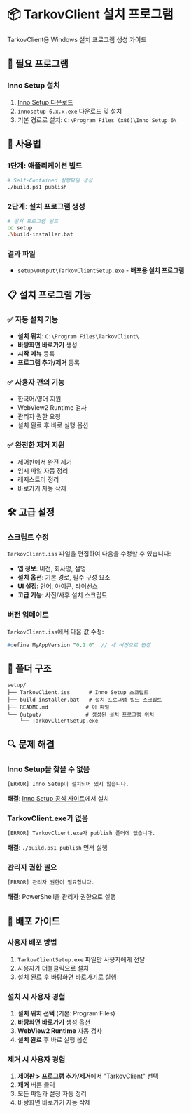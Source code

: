 # 📦 TarkovClient 설치 프로그램

TarkovClient용 Windows 설치 프로그램 생성 가이드

## 🔧 필요 프로그램

### Inno Setup 설치
1. [Inno Setup 다운로드](https://jrsoftware.org/isinfo.php)
2. `innosetup-6.x.x.exe` 다운로드 및 설치
3. 기본 경로로 설치: `C:\Program Files (x86)\Inno Setup 6\`

## 🚀 사용법

### 1단계: 애플리케이션 빌드
```bash
# Self-Contained 실행파일 생성
./build.ps1 publish
```

### 2단계: 설치 프로그램 생성
```bash
# 설치 프로그램 빌드
cd setup
.\build-installer.bat
```

### 결과 파일
- `setup\Output\TarkovClientSetup.exe` - **배포용 설치 프로그램**

## 📋 설치 프로그램 기능

### ✅ 자동 설치 기능
- **설치 위치**: `C:\Program Files\TarkovClient\`
- **바탕화면 바로가기** 생성
- **시작 메뉴** 등록
- **프로그램 추가/제거** 등록

### ✅ 사용자 편의 기능
- 한국어/영어 지원
- WebView2 Runtime 검사
- 관리자 권한 요청
- 설치 완료 후 바로 실행 옵션

### ✅ 완전한 제거 지원
- 제어판에서 완전 제거
- 임시 파일 자동 정리
- 레지스트리 정리
- 바로가기 자동 삭제

## 🛠️ 고급 설정

### 스크립트 수정
`TarkovClient.iss` 파일을 편집하여 다음을 수정할 수 있습니다:

- **앱 정보**: 버전, 회사명, 설명
- **설치 옵션**: 기본 경로, 필수 구성 요소
- **UI 설정**: 언어, 아이콘, 라이선스
- **고급 기능**: 사전/사후 설치 스크립트

### 버전 업데이트
`TarkovClient.iss`에서 다음 값 수정:
```pascal
#define MyAppVersion "0.1.0"  // 새 버전으로 변경
```

## 📁 폴더 구조

```
setup/
├── TarkovClient.iss      # Inno Setup 스크립트
├── build-installer.bat   # 설치 프로그램 빌드 스크립트
├── README.md            # 이 파일
└── Output/              # 생성된 설치 프로그램 위치
    └── TarkovClientSetup.exe
```

## 🔍 문제 해결

### Inno Setup을 찾을 수 없음
```bash
[ERROR] Inno Setup이 설치되어 있지 않습니다.
```
**해결**: [Inno Setup 공식 사이트](https://jrsoftware.org/isinfo.php)에서 설치

### TarkovClient.exe가 없음
```bash
[ERROR] TarkovClient.exe가 publish 폴더에 없습니다.
```
**해결**: `./build.ps1 publish` 먼저 실행

### 관리자 권한 필요
```bash
[ERROR] 관리자 권한이 필요합니다.
```
**해결**: PowerShell을 관리자 권한으로 실행

## 🎯 배포 가이드

### 사용자 배포 방법
1. `TarkovClientSetup.exe` 파일만 사용자에게 전달
2. 사용자가 더블클릭으로 설치
3. 설치 완료 후 바탕화면 바로가기로 실행

### 설치 시 사용자 경험
1. **설치 위치 선택** (기본: Program Files)
2. **바탕화면 바로가기** 생성 옵션
3. **WebView2 Runtime** 자동 검사
4. **설치 완료** 후 바로 실행 옵션

### 제거 시 사용자 경험
1. **제어판 > 프로그램 추가/제거**에서 "TarkovClient" 선택
2. **제거** 버튼 클릭
3. 모든 파일과 설정 자동 정리
4. 바탕화면 바로가기 자동 삭제